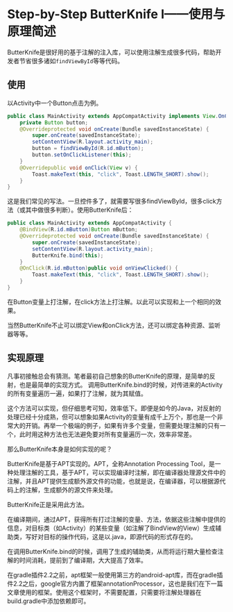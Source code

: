 # Step-by-Step ButterKnife I——使用与原理简述

ButterKnife是很好用的基于注解的注入库，可以使用注解生成很多代码，帮助开发者节省很多诸如`findViewById`等等代码。

## 使用

以Activity中一个Button点击为例。
```java
public class MainActivity extends AppCompatActivity implements View.OnClickListener {
    private Button button;
    @Overrideprotected void onCreate(Bundle savedInstanceState) {
        super.onCreate(savedInstanceState);
        setContentView(R.layout.activity_main);
        button = findViewById(R.id.mButton);
        button.setOnClickListener(this);
    }
    @Overridepublic void onClick(View v) {
        Toast.makeText(this, "click", Toast.LENGTH_SHORT).show();
    }
}
```
这是我们常见的写法。一旦控件多了，就需要写很多findViewById，很多click方法（或其中做很多判断）。使用ButterKnife后：

```java
public class MainActivity extends AppCompatActivity {
    @BindView(R.id.mButton)Button mButton;
    @Overrideprotected void onCreate(Bundle savedInstanceState) {
        super.onCreate(savedInstanceState);
        setContentView(R.layout.activity_main);
        ButterKnife.bind(this);
    }
    @OnClick(R.id.mButton)public void onViewClicked() {
        Toast.makeText(this, "click", Toast.LENGTH_SHORT).show();
    }
}
```
在Button变量上打注解，在click方法上打注解。以此可以实现和上一个相同的效果。

当然ButterKnife不止可以绑定View和onClick方法，还可以绑定各种资源、监听器等等。

## 实现原理

凡事初接触总会有猜测。笔者最初自己想象的ButterKnife的原理，是简单的反射，也是最简单的实现方式。
调用ButterKnife.bind的时候，对传进来的Activity的所有变量遍历一遍，如果打了注解，就为其赋值。

这个方法可以实现，但仔细思考可知，效率低下。即便是如今的Java，对反射的处理已经十分成熟，但可以想象如果Activity的变量有成千上万个，那也是一个非常大的开销。再举一个极端的例子，如果有许多个变量，但需要处理注解的只有一个，此时用这种方法也无法避免要对所有变量遍历一次，效率非常差。

那么ButterKnife本身是如何实现的呢？

ButterKnife是基于APT实现的。APT，全称Annotation Processing Tool，是一种处理注解的工具，基于APT，可以实现编译时注解，即在编译器处理源文件中的注解，并且APT提供生成额外源文件的功能，也就是说，在编译器，可以根据源代码上的注解，生成额外的源文件来处理。

ButterKnife正是采用此方法。

在编译期间，通过APT，获得所有打过注解的变量、方法，依据这些注解中提供的信息，对目标类（如Activity）的某些变量（如注解了BindView的View）生成辅助类，写好对目标的操作代码，这是以.java，即源代码的形式存在的。

在调用ButterKnife.bind的时候，调用了生成的辅助类，从而将运行期大量检查注解的时间消耗，提前到了编译期，大大提高了效率。

在gradle插件2.2之前，apt框架一般使用第三方的android-apt库，而在gradle插件2.2之后，google官方内置了框架annotationProcessor，这也是我们在下一篇文章使用的框架。使用这个框架时，不需要配置，只需要将注解处理器在build.gradle中添加依赖即可。
